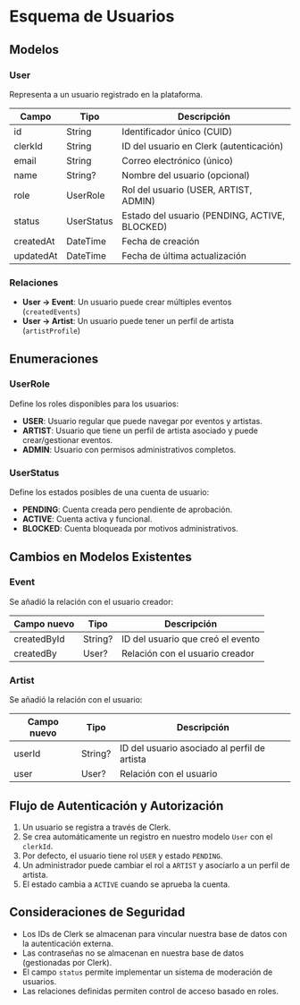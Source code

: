 # Esquema de Usuarios

## Modelos

### User

Representa a un usuario registrado en la plataforma.

| Campo     | Tipo       | Descripción                                   |
| --------- | ---------- | --------------------------------------------- |
| id        | String     | Identificador único (CUID)                    |
| clerkId   | String     | ID del usuario en Clerk (autenticación)       |
| email     | String     | Correo electrónico (único)                    |
| name      | String?    | Nombre del usuario (opcional)                 |
| role      | UserRole   | Rol del usuario (USER, ARTIST, ADMIN)         |
| status    | UserStatus | Estado del usuario (PENDING, ACTIVE, BLOCKED) |
| createdAt | DateTime   | Fecha de creación                             |
| updatedAt | DateTime   | Fecha de última actualización                 |

### Relaciones

- **User → Event**: Un usuario puede crear múltiples eventos (`createdEvents`)
- **User → Artist**: Un usuario puede tener un perfil de artista (`artistProfile`)

## Enumeraciones

### UserRole

Define los roles disponibles para los usuarios:

- **USER**: Usuario regular que puede navegar por eventos y artistas.
- **ARTIST**: Usuario que tiene un perfil de artista asociado y puede crear/gestionar eventos.
- **ADMIN**: Usuario con permisos administrativos completos.

### UserStatus

Define los estados posibles de una cuenta de usuario:

- **PENDING**: Cuenta creada pero pendiente de aprobación.
- **ACTIVE**: Cuenta activa y funcional.
- **BLOCKED**: Cuenta bloqueada por motivos administrativos.

## Cambios en Modelos Existentes

### Event

Se añadió la relación con el usuario creador:

| Campo nuevo | Tipo    | Descripción                       |
| ----------- | ------- | --------------------------------- |
| createdById | String? | ID del usuario que creó el evento |
| createdBy   | User?   | Relación con el usuario creador   |

### Artist

Se añadió la relación con el usuario:

| Campo nuevo | Tipo    | Descripción                                  |
| ----------- | ------- | -------------------------------------------- |
| userId      | String? | ID del usuario asociado al perfil de artista |
| user        | User?   | Relación con el usuario                      |

## Flujo de Autenticación y Autorización

1. Un usuario se registra a través de Clerk.
2. Se crea automáticamente un registro en nuestro modelo `User` con el `clerkId`.
3. Por defecto, el usuario tiene rol `USER` y estado `PENDING`.
4. Un administrador puede cambiar el rol a `ARTIST` y asociarlo a un perfil de artista.
5. El estado cambia a `ACTIVE` cuando se aprueba la cuenta.

## Consideraciones de Seguridad

- Los IDs de Clerk se almacenan para vincular nuestra base de datos con la autenticación externa.
- Las contraseñas no se almacenan en nuestra base de datos (gestionadas por Clerk).
- El campo `status` permite implementar un sistema de moderación de usuarios.
- Las relaciones definidas permiten control de acceso basado en roles.

